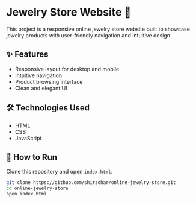 

# Jewelry Store Website 💎

This project is a responsive online jewelry store website built to showcase jewelry products with user-friendly navigation and intuitive design.

## ✨ Features
- Responsive layout for desktop and mobile
- Intuitive navigation
- Product browsing interface
- Clean and elegant UI

## 🛠️ Technologies Used
- HTML
- CSS
- JavaScript

## 🚀 How to Run
Clone this repository and open `index.html`:

```bash
git clone https://github.com/shirzohar/online-jewelry-store.git
cd online-jewelry-store
open index.html


